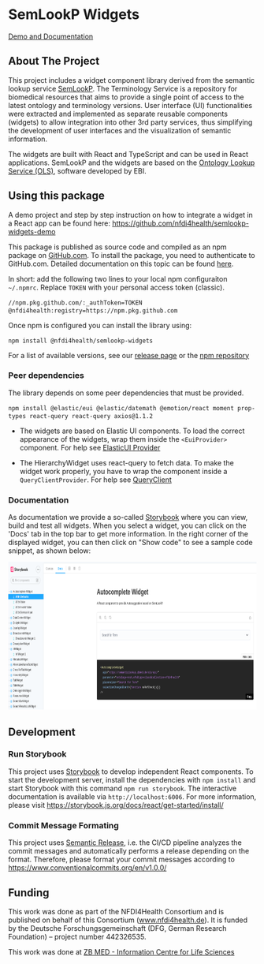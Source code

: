 # SemLookP Widgets
[Demo and Documentation](https://nfdi4health.github.io/semlookp-widgets/)

## About The Project

This project includes a widget component library derived from the semantic lookup service 
[SemLookP](https://semanticlookup.zbmed.de/ols/index). The Terminology Service is a repository for biomedical resources 
that aims to provide a single point of access to the latest ontology and terminology versions. User interface (UI) 
functionalities were extracted and implemented as separate reusable components (widgets) to allow integration into other 3rd party services, 
thus simplifying the development of user interfaces and the visualization of semantic information. 

The widgets are built with React and TypeScript and can be used in React applications. SemLookP and the widgets are 
based on the [Ontology Lookup Service (OLS)](https://www.ebi.ac.uk/ols/index), software developed by EBI.
  

## Using this package

A demo project and step by step instruction on how to integrate a widget in a React app can be found here: https://github.com/nfdi4health/semlookp-widgets-demo

This package is published as source code and compiled as an npm package on [GitHub.com](https://github.com/nfdi4health/semlookp-widgets/). To install the package, you need to authenticate to GitHub.com. Detailed documentation on this topic can be found [here](https://docs.github.com/en/packages/working-with-a-github-packages-registry/working-with-the-npm-registry#authenticating-with-a-personal-access-token).

In short: add the following two lines to your local npm configuraiton `~/.npmrc`. Replace `TOKEN` with your personal access token (classic).
```
//npm.pkg.github.com/:_authToken=TOKEN
@nfdi4health:registry=https://npm.pkg.github.com
```

Once npm is configured you can install the library using:
```
npm install @nfdi4health/semlookp-widgets
```

For a list of available versions, see our [release page](https://github.com/nfdi4health/semlookp-widgets/releases) or the [npm repository](https://github.com/nfdi4health/semlookp-widgets/pkgs/npm/semlookp-widgets)

### Peer dependencies
The library depends on some peer dependencies that must be provided.

```
npm install @elastic/eui @elastic/datemath @emotion/react moment prop-types react-query react-query axios@1.1.2
```

- The widgets are based on Elastic UI components. To load the correct appearance of the widgets, wrap them inside the
  `<EuiProvider>` component. For help see [ElasticUI Provider](https://elastic.github.io/eui/#/utilities/provider)

- The HierarchyWidget uses react-query to fetch data. To make the widget work properly, you have to wrap the component inside a `QueryClientProvider`.
For help see [QueryClient](https://tanstack.com/query/v4/docs/reference/QueryClient?from=reactQueryV3&original=https://react-query-v3.tanstack.com/reference/QueryClient)

### Documentation

As documentation we provide a so-called [Storybook](https://nfdi4health.github.io/semlookp-widgets/)  where you can view, build and test all widgets. When you select a widget, you can click on the 'Docs' tab in the top bar to get more information. In the right corner of the displayed widget, you can then click on "Show code" to see a sample code snippet, as shown below:  

<img src="img/example_widget.png"  width="600" height="300">




## Development

### Run Storybook

This project uses [Storybook](https://storybook.js.org/) to develop independent React components. To start the development server, install the dependencies with `npm install` and start Storybook with this command `npm run storybook`. The interactive documentation is available via `http://localhost:6006`. For more information, please visit https://storybook.js.org/docs/react/get-started/install/

### Commit Message Formating 

This project uses [Semantic Release](https://semantic-release.gitbook.io/semantic-release/), i.e. the CI/CD pipeline analyzes the commit messages and automatically performs a release depending on the format. Therefore, please format your commit messages according to https://www.conventionalcommits.org/en/v1.0.0/

## Funding

This work was done as part of the NFDI4Health Consortium and is published on behalf of this Consortium (www.nfdi4health.de). 
It is funded by the Deutsche Forschungsgemeinschaft (DFG, German Research Foundation) – project number 442326535.

This work was done at [ZB MED - Information Centre for Life Sciences](https://www.zbmed.de/en/)
